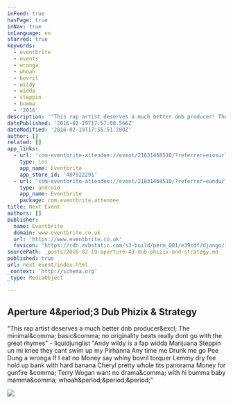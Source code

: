 ```yaml
---
inFeed: true
hasPage: true
inNav: true
inLanguage: en
starred: true
keywords:
  - eventbrite
  - events
  - wronga
  - whoah
  - bovril
  - wildy
  - widda
  - steppin
  - bumma
  - '2016'
description: '"This rap artist deserves a much better dnb producer! The minimal, basic, no originality beats really dont go with the great rhymes" - liquidjunglist "Andy wildy is a fap widda Marijuana Steppin un mi knee they cant swim up my Pirhanna Any time me Drunk me go Pee Dung a wronga If I eat no Money say whiny bovril torquer Lemmy dry fee hold up bank with hard banana Cheryl pretty whole tits panorama Money for gunfire , Terry Wogan want no drama, with hi bumma baby mamma, whoah..."'
datePublished: '2016-02-19T17:57:08.566Z'
dateModified: '2016-02-19T17:55:51.280Z'
author: []
related: []
app_links:
  - url: 'com-eventbrite-attendee://event/21831468510/?referrer=eiosurlxfbk'
    type: ios
    app_name: Eventbrite
    app_store_id: '487922291'
  - url: 'com-eventbrite-attendee://event/21831468510/?referrer=eandurlxfbk'
    type: android
    app_name: Eventbrite
    package: com.eventbrite.attendee
title: Next Event
authors: []
publisher:
  name: Eventbrite
  domain: www.eventbrite.co.uk
  url: 'https://www.eventbrite.co.uk'
  favicon: 'https://cdn.evbstatic.com/s3-build/perm_001/e39cdf/django/images/icons/favicons/favicon.ico'
sourcePath: _posts/2016-02-19-aperture-43-dub-phizix-and-strategy.md
published: true
url: next-event/index.html
_context: 'http://schema.org'
_type: MediaObject

---
```

<article style=""><h1>Aperture 4&amp;period;3 Dub Phizix &amp; Strategy</h1><p>"This rap artist deserves a much better dnb producer&amp;excl; The minimal&amp;comma; basic&amp;comma; no originality beats really dont go with the great rhymes" - liquidjunglist "Andy wildy is a fap widda Marijuana Steppin un mi knee they cant swim up my Pirhanna Any time me Drunk me go Pee Dung a wronga If I eat no Money say whiny bovril torquer Lemmy dry fee hold up bank with hard banana Cheryl pretty whole tits panorama Money for gunfire &amp;comma; Terry Wogan want no drama&amp;comma; with hi bumma baby mamma&amp;comma; whoah&amp;period;&amp;period;&amp;period;"</p><img src="https://img.evbuc.com/https%3A%2F%2Fimg.evbuc.com%2Fhttps%253A%252F%252Fcdn.evbuc.com%252Fimages%252F18862987%252F104951075675%252F1%252Foriginal.jpg%3Frect%3D0%252C60%252C1920%252C960%26s%3Dddf7c292e5b42f008b9cf511f98ed283?w=1000&amp;s=13e2b5fa9f2cb99b2dc03a09e60c5b0f" /></article>